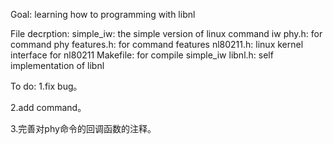 Goal:
learning how to programming with libnl

File decrption:
simple_iw: the simple version of linux command iw
phy.h: for command phy
features.h: for command features
nl80211.h: linux kernel interface for nl80211
Makefile: for compile simple_iw
libnl.h: self implementation of libnl


To do:
1.fix bug。

2.add command。

3.完善对phy命令的回调函数的注释。
